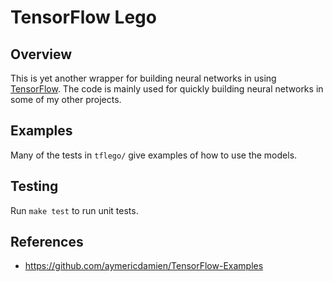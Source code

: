 TensorFlow Lego
===============

Overview
--------
This is yet another wrapper for building neural networks in using
[TensorFlow](https://www.tensorflow.org/). The code is mainly used for quickly
building neural networks in some of my other projects.


Examples
--------
Many of the tests in `tflego/` give examples of how to use the models.


Testing
-------
Run `make test` to run unit tests.


References
----------
- https://github.com/aymericdamien/TensorFlow-Examples

